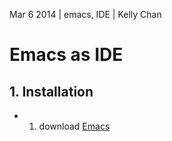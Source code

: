 Mar 6 2014 | emacs, IDE | Kelly Chan
# Emacs as IDE

## 1. Installation

- 1. download [Emacs](http://ftp.gnu.org/gnu/emacs/windows/)
